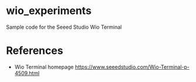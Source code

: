 # wio_experiments
Sample code for the Seeed Studio Wio Terminal

# References
- Wio Terminal homepage https://www.seeedstudio.com/Wio-Terminal-p-4509.html
